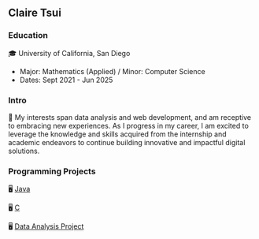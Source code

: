## Claire Tsui

### Education
🎓 University of California, San Diego
   - Major: Mathematics (Applied) / Minor: Computer Science  
   - Dates: Sept 2021 - Jun 2025

### Intro 
💬 My interests span data analysis and web development, and am receptive to embracing 
   new experiences. As I progress in my career, I am excited to leverage the knowledge 
   and skills acquired from the internship and academic endeavors to continue building innovative 
   and impactful digital solutions.

### Programming Projects
🖥️ [Java](Java)

🖥️ [C](C)

🖥️ [Data Analysis Project]()
